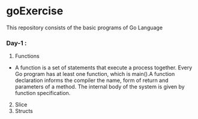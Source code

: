 # goExercise
This repository consists of the basic programs of Go Language

### Day-1 :
1. Functions
* A function is a set of statements that execute a process together. Every Go program has at least one function, which is main().A function declaration informs the compiler the name, form of return and parameters of a method. The internal body of the system is given by function specification. 

2. Slice
3. Structs


